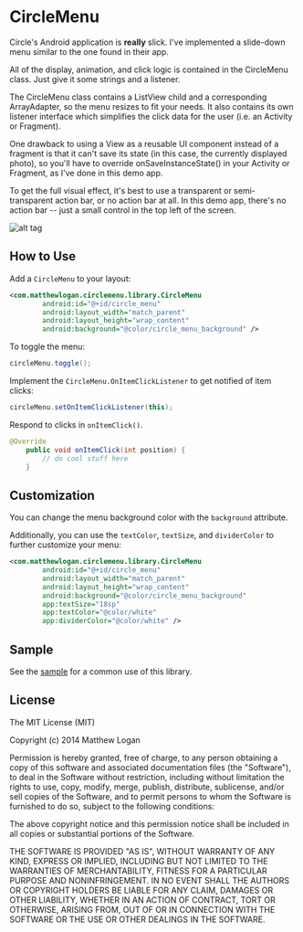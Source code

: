 CircleMenu
==========

Circle's Android application is **really** slick.  I've implemented a slide-down menu similar to the one found in
their app.

All of the display, animation, and click logic is contained in the CircleMenu class.  Just give it some strings and
a listener.

The CircleMenu class contains a ListView child and a corresponding ArrayAdapter, so the menu resizes to fit your needs.
It also contains its own listener interface which simplifies the click data for the user (i.e. an Activity or Fragment).

One drawback to using a View as a reusable UI component instead of a fragment is that it can't save its state (in this case, the currently displayed photo), so you'll have to override onSaveInstanceState() in your Activity or Fragment,
as I've done in this demo app.

To get the full visual effect, it's best to use a transparent or semi-transparent action bar, or no action bar at all.
In this demo app, there's no action bar -- just a small control in the top left of the screen.

![alt tag](https://raw.github.com/mattlogan/CircleMenu/master/github-assets/skateboarder.png)

## How to Use

Add a `CircleMenu` to your layout:

```xml
<com.matthewlogan.circlemenu.library.CircleMenu
        android:id="@+id/circle_menu"
        android:layout_width="match_parent"
        android:layout_height="wrap_content"
        android:background="@color/circle_menu_background" />
```

To toggle the menu:

```java
circleMenu.toggle();
```

Implement the `CircleMenu.OnItemClickListener` to get notified of item clicks:

```java
circleMenu.setOnItemClickListener(this);
````

Respond to clicks in `onItemClick()`.

```java
@Override
    public void onItemClick(int position) {
        // do cool stuff here
    }
```

## Customization

You can change the menu background color with the `background` attribute.

Additionally, you can use the `textColor`, `textSize`, and `dividerColor` to further customize your menu:

```xml
<com.matthewlogan.circlemenu.library.CircleMenu
        android:id="@+id/circle_menu"
        android:layout_width="match_parent"
        android:layout_height="wrap_content"
        android:background="@color/circle_menu_background"
        app:textSize="18sp"
        app:textColor="@color/white"
        app:dividerColor="@color/white" />
```

## Sample

See the [sample](https://github.com/mattlogan/CircleMenu/tree/master/sample) for a common use of this library.

## License

The MIT License (MIT)

Copyright (c) 2014 Matthew Logan

Permission is hereby granted, free of charge, to any person obtaining a copy
of this software and associated documentation files (the "Software"), to deal
in the Software without restriction, including without limitation the rights
to use, copy, modify, merge, publish, distribute, sublicense, and/or sell
copies of the Software, and to permit persons to whom the Software is
furnished to do so, subject to the following conditions:

The above copyright notice and this permission notice shall be included in all
copies or substantial portions of the Software.

THE SOFTWARE IS PROVIDED "AS IS", WITHOUT WARRANTY OF ANY KIND, EXPRESS OR
IMPLIED, INCLUDING BUT NOT LIMITED TO THE WARRANTIES OF MERCHANTABILITY,
FITNESS FOR A PARTICULAR PURPOSE AND NONINFRINGEMENT. IN NO EVENT SHALL THE
AUTHORS OR COPYRIGHT HOLDERS BE LIABLE FOR ANY CLAIM, DAMAGES OR OTHER
LIABILITY, WHETHER IN AN ACTION OF CONTRACT, TORT OR OTHERWISE, ARISING FROM,
OUT OF OR IN CONNECTION WITH THE SOFTWARE OR THE USE OR OTHER DEALINGS IN THE
SOFTWARE.
